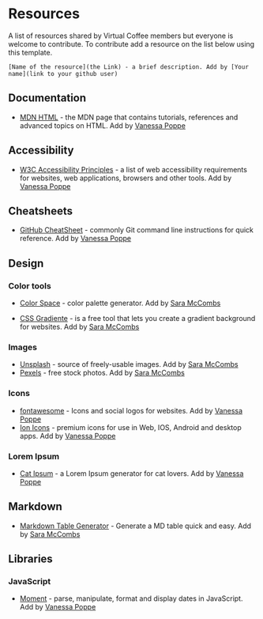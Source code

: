 # Resources

A list of resources shared by Virtual Coffee members but everyone is welcome to contribute.
To contribute add a resource on the list below using this template.

```
[Name of the resource](the Link) - a brief description. Add by [Your name](link to your github user)
```

## Documentation

- [MDN HTML](https://developer.mozilla.org/en-US/docs/Web/HTML) - the MDN page that contains tutorials, references and advanced topics on HTML. Add by [Vanessa Poppe](https://github.com/vanessacor)

## Accessibility

- [W3C Accessibility Principles](https://www.w3.org/WAI/fundamentals/accessibility-principles/) - a list of web accessibility requirements for websites, web applications, browsers and other tools. Add by [Vanessa Poppe](https://github.com/vanessacor)

## Cheatsheets

- [GitHub CheatSheet](https://github.github.com/training-kit/downloads/github-git-cheat-sheet.pdf) - commonly Git command line instructions for quick reference. Add by [Vanessa Poppe](https://github.com/vanessacor)

## Design

### Color tools

- [Color Space](https://mycolor.space/) - color palette generator. Add by [Sara McCombs](https://github.com/saramccombs)

- [CSS Gradiente](https://cssgradient.io/) - is a free tool that lets you create a gradient background for websites. Add by [Sara McCombs](https://github.com/saramccombs)

### Images

- [Unsplash](https://unsplash.com/) - source of freely-usable images. Add by [Sara McCombs](https://github.com/saramccombs)
- [Pexels](https://www.pexels.com/) - free stock photos. Add by [Sara McCombs](https://github.com/saramccombs)

### Icons

- [fontawesome](https://fontawesome.com/) - Icons and social logos for websites. Add by [Vanessa Poppe](https://github.com/vanessacor)
- [Ion Icons](https://ionicons.com/v4/) - premium icons for use in Web, IOS, Android and desktop apps. Add by [Vanessa Poppe](https://github.com/vanessacor)

### Lorem Ipsum

- [Cat Ipsum](http://www.catipsum.com/) - a Lorem Ipsum generator for cat lovers. Add by [Vanessa Poppe](https://github.com/vanessacor)

## Markdown

- [Markdown Table Generator](https://www.tablesgenerator.com/markdown_tables) - Generate a MD table quick and easy. Add by [Sara McCombs](https://github.com/saramccombs)

## Libraries

### JavaScript

- [Moment](https://momentjs.com/) - parse, manipulate, format and display dates in JavaScript. Add by [Vanessa Poppe](https://github.com/vanessacor)
